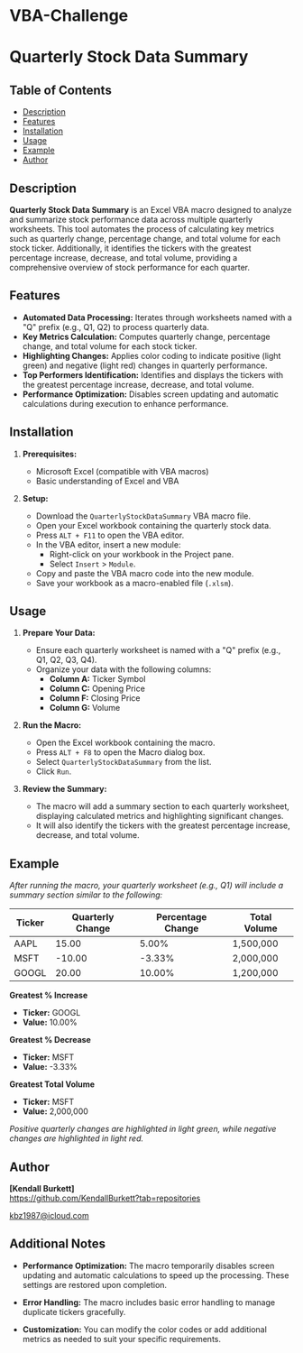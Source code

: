 # VBA-Challenge
# Quarterly Stock Data Summary

## Table of Contents
- [Description](#description)
- [Features](#features)
- [Installation](#installation)
- [Usage](#usage)
- [Example](#example)
- [Author](#author)

## Description

**Quarterly Stock Data Summary** is an Excel VBA macro designed to analyze and summarize stock performance data across multiple quarterly worksheets. This tool automates the process of calculating key metrics such as quarterly change, percentage change, and total volume for each stock ticker. Additionally, it identifies the tickers with the greatest percentage increase, decrease, and total volume, providing a comprehensive overview of stock performance for each quarter.

## Features

- **Automated Data Processing:** Iterates through worksheets named with a "Q" prefix (e.g., Q1, Q2) to process quarterly data.
- **Key Metrics Calculation:** Computes quarterly change, percentage change, and total volume for each stock ticker.
- **Highlighting Changes:** Applies color coding to indicate positive (light green) and negative (light red) changes in quarterly performance.
- **Top Performers Identification:** Identifies and displays the tickers with the greatest percentage increase, decrease, and total volume.
- **Performance Optimization:** Disables screen updating and automatic calculations during execution to enhance performance.

## Installation

1. **Prerequisites:**
   - Microsoft Excel (compatible with VBA macros)
   - Basic understanding of Excel and VBA

2. **Setup:**
   - Download the `QuarterlyStockDataSummary` VBA macro file.
   - Open your Excel workbook containing the quarterly stock data.
   - Press `ALT + F11` to open the VBA editor.
   - In the VBA editor, insert a new module:
     - Right-click on your workbook in the Project pane.
     - Select `Insert` > `Module`.
   - Copy and paste the VBA macro code into the new module.
   - Save your workbook as a macro-enabled file (`.xlsm`).

## Usage

1. **Prepare Your Data:**
   - Ensure each quarterly worksheet is named with a "Q" prefix (e.g., Q1, Q2, Q3, Q4).
   - Organize your data with the following columns:
     - **Column A:** Ticker Symbol
     - **Column C:** Opening Price
     - **Column F:** Closing Price
     - **Column G:** Volume

2. **Run the Macro:**
   - Open the Excel workbook containing the macro.
   - Press `ALT + F8` to open the Macro dialog box.
   - Select `QuarterlyStockDataSummary` from the list.
   - Click `Run`.

3. **Review the Summary:**
   - The macro will add a summary section to each quarterly worksheet, displaying calculated metrics and highlighting significant changes.
   - It will also identify the tickers with the greatest percentage increase, decrease, and total volume.

## Example

*After running the macro, your quarterly worksheet (e.g., Q1) will include a summary section similar to the following:*

| Ticker | Quarterly Change | Percentage Change | Total Volume |
|--------|-------------------|---------------------|--------------|
| AAPL   | 15.00             | 5.00%               | 1,500,000    |
| MSFT   | -10.00            | -3.33%              | 2,000,000    |
| GOOGL  | 20.00             | 10.00%              | 1,200,000    |

**Greatest % Increase**
- **Ticker:** GOOGL
- **Value:** 10.00%

**Greatest % Decrease**
- **Ticker:** MSFT
- **Value:** -3.33%

**Greatest Total Volume**
- **Ticker:** MSFT
- **Value:** 2,000,000

*Positive quarterly changes are highlighted in light green, while negative changes are highlighted in light red.*

## Author

**[Kendall Burkett]**  
https://github.com/KendallBurkett?tab=repositories

kbz1987@icloud.com

## Additional Notes

- **Performance Optimization:** The macro temporarily disables screen updating and automatic calculations to speed up the processing. These settings are restored upon completion.
  
- **Error Handling:** The macro includes basic error handling to manage duplicate tickers gracefully.

- **Customization:** You can modify the color codes or add additional metrics as needed to suit your specific requirements.
